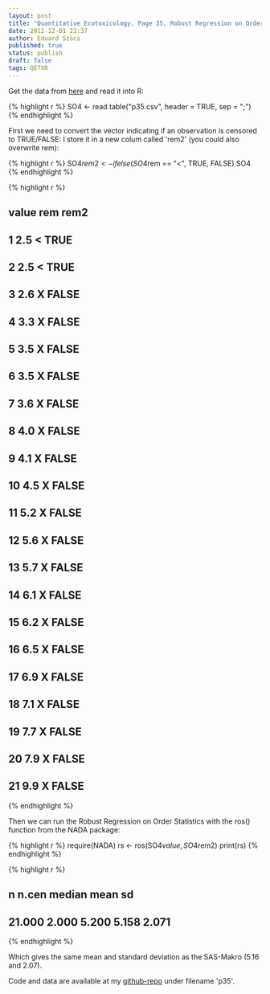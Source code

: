 ```yaml
---
layout: post
title: "Quantitative Ecotoxicology, Page 35, Robust Regression on Order Statistics"
date: 2012-12-01 22:37
author: Eduard Szöcs
published: true
status: publish
draft: false
tags: QETXR
---
```


Get the data from [here](https://raw.github.com/EDiLD/r-ed/master/quantitative_ecotoxicology/data/p35.csv) and read it into R:




{% highlight r %}
SO4 <- read.table("p35.csv", header = TRUE, sep = ";")
{% endhighlight %}



First we need to convert the vector indicating if an observation is censored to TRUE/FALSE:
I store it in a new colum called 'rem2' (you could also overwrite rem):

{% highlight r %}
SO4$rem2 <- ifelse(SO4$rem == "<", TRUE, FALSE)
SO4
{% endhighlight %}

{% highlight r %}
##    value rem  rem2
## 1    2.5   <  TRUE
## 2    2.5   <  TRUE
## 3    2.6   X FALSE
## 4    3.3   X FALSE
## 5    3.5   X FALSE
## 6    3.5   X FALSE
## 7    3.6   X FALSE
## 8    4.0   X FALSE
## 9    4.1   X FALSE
## 10   4.5   X FALSE
## 11   5.2   X FALSE
## 12   5.6   X FALSE
## 13   5.7   X FALSE
## 14   6.1   X FALSE
## 15   6.2   X FALSE
## 16   6.5   X FALSE
## 17   6.9   X FALSE
## 18   7.1   X FALSE
## 19   7.7   X FALSE
## 20   7.9   X FALSE
## 21   9.9   X FALSE
{% endhighlight %}


Then we can run the Robust Regression on Order Statistics with the ros() function from the NADA package:

{% highlight r %}
require(NADA)
rs <- ros(SO4$value, SO4$rem2)
print(rs)
{% endhighlight %}

{% highlight r %}
##      n  n.cen median   mean     sd 
## 21.000  2.000  5.200  5.158  2.071
{% endhighlight %}


Which gives the same mean and standard deviation as the SAS-Makro (5.16 and 2.07).

Code and data are available at my [github-repo](https://github.com/EDiLD/r-ed/tree/master/quantitative_ecotoxicology) under filename 'p35'.
